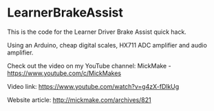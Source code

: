 # LearnerBrakeAssist
This is the code for the Learner Driver Brake Assist quick hack.

Using an Arduino, cheap digital scales, HX711 ADC amplifier and audio amplifier.

Check out the video on my YouTube channel: MickMake - https://www.youtube.com/c/MickMakes

Video link: https://www.youtube.com/watch?v=g4zX-fDlkUg

Website article: http://mickmake.com/archives/821

